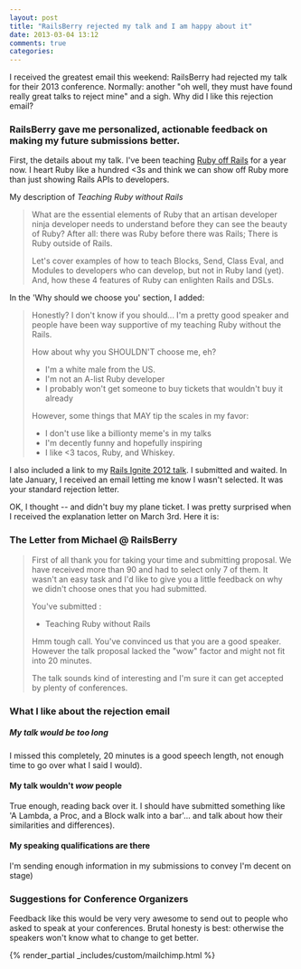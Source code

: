 ```yaml
---
layout: post
title: "RailsBerry rejected my talk and I am happy about it"
date: 2013-03-04 13:12
comments: true
categories:
---
```


I received the greatest email this weekend: RailsBerry had rejected my talk for
their 2013 conference. Normally: another "oh well, they must have found really
great talks to reject mine" and a sigh. Why did I like this rejection email?

### RailsBerry gave me personalized, actionable feedback on making my future submissions better.

<!-- more -->

First, the details about my talk. I've been teaching [Ruby off Rails](http://rubyoffrails)
for a year now. I heart Ruby like a hundred &lt;3s
and think we can show off Ruby more than just showing Rails APIs to developers.

My description of _Teaching Ruby without Rails_

> What are the essential elements of Ruby that an artisan developer ninja
> developer needs to understand before they can see the beauty of Ruby? After all:
> there was Ruby before there was Rails; There is Ruby outside of Rails.
>
> Let's cover examples of how to teach Blocks, Send, Class Eval, and Modules to
> developers who can develop, but not in Ruby land (yet). And, how these 4
> features of Ruby can enlighten Rails and DSLs.

In the 'Why should we choose you' section, I added:

> Honestly? I don't know if you should... I'm a pretty good speaker and people
> have been way supportive of my teaching Ruby without the Rails.
>
> How about why you SHOULDN'T choose me, eh?
>
> - I'm a white male from the US.
> - I'm not an A-list Ruby developer
> - I probably won't get someone to buy tickets that wouldn't buy it already
>
> However, some things that MAY tip the scales in my favor:
>
> - I don't use like a billionty meme's in my talks
> - I'm decently funny and hopefully inspiring
> - I like <3 tacos, Ruby, and Whiskey.

I also included a link to my [Rails Ignite 2012 talk](http://www.youtube.com/watch?feature=player_embedded&v=Ucma74yqH6w).
I submitted and waited. In late January, I received an email letting me know I
wasn't selected. It was your standard rejection letter.

OK, I thought -- and didn't buy my plane ticket.  I was pretty surprised when
I received the explanation letter on March 3rd. Here
it is:

### The Letter from Michael @ RailsBerry

> First of all thank you for taking your time and submitting proposal.
> We have received more than 90 and had to select only 7 of them.
> It wasn't an easy task and I'd like to give you a little feedback
> on why we didn't choose ones that you had submitted.
>
> You've submitted :
>   - Teaching Ruby without Rails
>
>   Hmm tough call. You've convinced us that you are a good speaker.
>   However the talk proposal lacked the "wow" factor and might not fit into 20
>   minutes.
>
>   The talk sounds kind of interesting and I'm sure it can get accepted by plenty
>   of conferences.

### What I like about the rejection email

##### My talk would be too long
I missed this completely, 20 minutes is a good speech length, not enough time 
to go over what I said I would).

#### My talk wouldn't _wow_ people 
True enough, reading back over it. I should have submitted something like 
'A Lambda, a Proc, and a Block walk into a bar'... and talk about how their 
similarities and differences).

#### My speaking qualifications are there
I'm sending enough information in my submissions to convey I'm decent on stage)

### Suggestions for Conference Organizers

Feedback like this would be very very awesome to send out to people who asked 
to speak at your conferences. Brutal honesty is best: otherwise the speakers 
won't know what to change to get better.


{% render_partial _includes/custom/mailchimp.html %}
